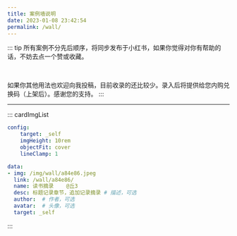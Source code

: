 ```yaml
---
title: 案例墙说明
date: 2023-01-08 23:42:54
permalink: /wall/
---
```


::: tip
所有案例不分先后顺序，将同步发布于小红书，如果你觉得对你有帮助的话，不妨去点一个赞或收藏。

<br>

如果你其他用法也欢迎向我投稿，目前收录的还比较少。录入后将提供给您内购兑换码（上架后）。感谢您的支持。
:::

<hr>


::: cardImgList
```yaml
config:
    target: _self
    imgHeight: 10rem
    objectFit: cover
    lineClamp: 1

data:
- img: /img/wall/a84e86.jpeg
  link: /wall/a84e86/
  name: 读书摘录    @丘3
  desc: 标题记录章节，追加记录摘录 # 描述，可选
  author:  # 作者，可选
  avatar:  # 头像，可选
  target: _self

```
:::

